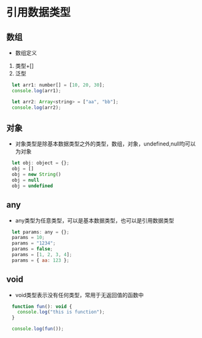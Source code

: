 # 引用数据类型
## 数组
- 数组定义
1. 类型+[]
2. 泛型
```js
  let arr1: number[] = [10, 20, 30];
  console.log(arr1);

  let arr2: Array<string> = ["aa", "bb"];
  console.log(arr2);
```

## 对象
- 对象类型是除基本数据类型之外的类型，数组，对象，undefined,null均可以为对象
```js
  let obj: object = {};
  obj = []
  obj = new String()
  obj = null
  obj = undefined
```

## any
- any类型为任意类型，可以是基本数据类型，也可以是引用数据类型
```js
  let params: any = {};
  params = 10;
  params = "1234";
  params = false;
  params = [1, 2, 3, 4];
  params = { aa: 123 };
```

## void
- void类型表示没有任何类型，常用于无返回值的函数中
```js
  function fun(): void {
    console.log("this is function");
  }

  console.log(fun());
```